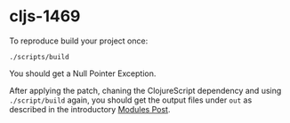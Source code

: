 # cljs-1469

To reproduce build your project once: 

    ./scripts/build

You should get a Null Pointer Exception.

After applying the patch, chaning the ClojureScript dependency 
and using `./script/build` again, you should get the output files 
under `out` as described in the introductory
[Modules Post](http://swannodette.github.io/2015/02/23/hello-google-closure-modules/).

